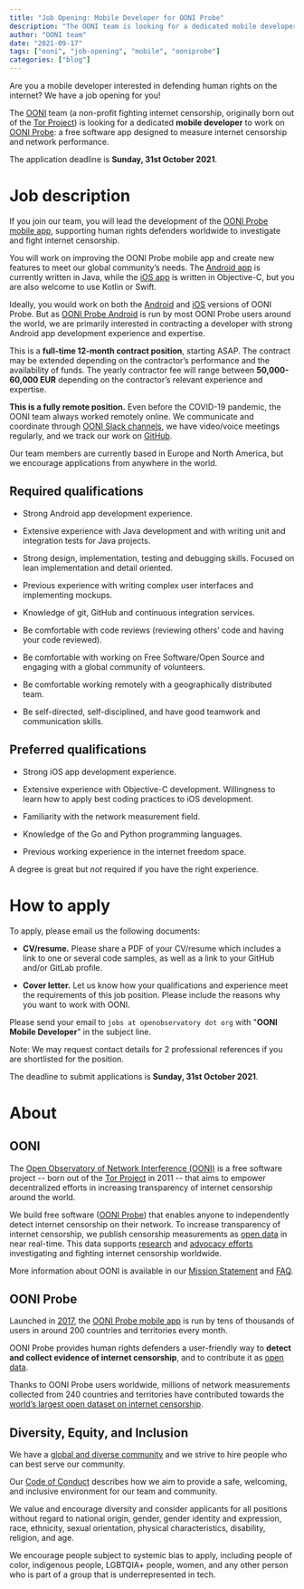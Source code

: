 ```yaml
---
title: "Job Opening: Mobile Developer for OONI Probe"
description: "The OONI team is looking for a dedicated mobile developer to work on OONI Probe."
author: "OONI team"
date: "2021-09-17"
tags: ["ooni", "job-opening", "mobile", "ooniprobe"]
categories: ["blog"]
---
```


Are you a mobile developer interested in defending human rights on the
internet? We have a job opening for you!

The [OONI](https://ooni.org/) team (a non-profit fighting internet
censorship, originally born out of the [Tor
Project](https://www.torproject.org/)) is looking for a dedicated
**mobile developer** to work on [OONI Probe](https://ooni.org/install/mobile): a free software app designed
to measure internet censorship and network performance.

The application deadline is **Sunday, 31st October 2021**.

# Job description

If you join our team, you will lead the development of the [OONI Probe mobile app](https://ooni.org/install/mobile), supporting human rights
defenders worldwide to investigate and fight internet censorship.

You will work on improving the OONI Probe mobile app and create new
features to meet our global community’s needs. The [Android app](https://github.com/ooni/probe-android) is currently written in
Java, while the [iOS app](https://github.com/ooni/probe-ios) is
written in Objective-C, but you are also welcome to use Kotlin or Swift.

Ideally, you would work on both the
[Android](https://github.com/ooni/probe-android) and
[iOS](https://github.com/ooni/probe-ios) versions of OONI Probe. But
as [OONI Probe Android](https://play.google.com/store/apps/details?id=org.openobservatory.ooniprobe)
is run by most OONI Probe users around the world, we are primarily
interested in contracting a developer with strong Android app
development experience and expertise.

This is a **full-time 12-month contract position**, starting ASAP. The
contract may be extended depending on the contractor’s performance and
the availability of funds. The yearly contractor fee will range between
**50,000-60,000 EUR** depending on the contractor’s relevant experience
and expertise.

**This is a fully remote position.** Even before the COVID-19 pandemic,
the OONI team always worked remotely online. We communicate and
coordinate through [OONI Slack channels](https://slack.ooni.org/), we
have video/voice meetings regularly, and we track our work on
[GitHub](https://github.com/ooni).

Our team members are currently based in Europe and North America, but we
encourage applications from anywhere in the world.

## Required qualifications

* Strong Android app development experience.

* Extensive experience with Java development and with writing unit and integration tests for Java projects.

* Strong design, implementation, testing and debugging skills. Focused on lean implementation and detail oriented.

* Previous experience with writing complex user interfaces and implementing mockups.

* Knowledge of git, GitHub and continuous integration services.

* Be comfortable with code reviews (reviewing others’ code and having your code reviewed).

* Be comfortable with working on Free Software/Open Source and engaging with a global community of volunteers.

* Be comfortable working remotely with a geographically distributed team.

* Be self-directed, self-disciplined, and have good teamwork and communication skills.

## Preferred qualifications

* Strong iOS app development experience.

* Extensive experience with Objective-C development. Willingness to learn how to apply best coding practices to iOS development.

* Familiarity with the network measurement field.

* Knowledge of the Go and Python programming languages.

* Previous working experience in the internet freedom space.

A degree is great but *not* required if you have the right experience.

# How to apply

To apply, please email us the following documents:

* **CV/resume.** Please share a PDF of your CV/resume which includes a
link to one or several code samples, as well as a link to your
GitHub and/or GitLab profile.

* **Cover letter.** Let us know how your qualifications and experience
meet the requirements of this job position. Please include the
reasons why you want to work with OONI.

Please send your email to `jobs at openobservatory dot org` with
"**OONI Mobile Developer**" in the subject line.

Note: We may request contact details for 2 professional references if
you are shortlisted for the position.

The deadline to submit applications is **Sunday, 31st October 2021**.

# About

## OONI

The [Open Observatory of Network Interference (OONI)](https://ooni.org/) is a free software project -- born out of
the [Tor Project](https://www.torproject.org/) in 2011 -- that aims to
empower decentralized efforts in increasing transparency of internet
censorship around the world.

We build free software ([OONI Probe](https://ooni.org/install/)) that
enables anyone to independently detect internet censorship on their
network. To increase transparency of internet censorship, we publish
censorship measurements as [open data](https://ooni.org/data/) in near
real-time. This data supports [research](https://ooni.org/reports/)
and [advocacy efforts](https://www.accessnow.org/keepiton/)
investigating and fighting internet censorship worldwide.

More information about OONI is available in our [Mission Statement](https://ooni.org/about/) and
[FAQ](https://ooni.org/support/faq).

## OONI Probe

Launched in [2017](https://ooni.org/post/ooni-mobile-app/), the [OONI Probe mobile app](https://ooni.org/install/mobile) is run by tens of
thousands of users in around 200 countries and territories every month.

OONI Probe provides human rights defenders a user-friendly way to
**detect and collect evidence of internet censorship**, and to
contribute it as [open data](https://ooni.org/data/).

Thanks to OONI Probe users worldwide, millions of network measurements
collected from 240 countries and territories have contributed towards
the [world’s largest open dataset on internet censorship](https://explorer.ooni.org/).

## Diversity, Equity, and Inclusion

We have a [global and diverse community](https://ooni.org/partners)
and we strive to hire people who can best serve our community.

Our [Code of Conduct](https://github.com/ooni/ooni.org/blob/master/CODE_OF_CONDUCT.md)
describes how we aim to provide a safe, welcoming, and inclusive
environment for our team and community.

We value and encourage diversity and consider applicants for all
positions without regard to national origin, gender, gender identity and
expression, race, ethnicity, sexual orientation, physical
characteristics, disability, religion, and age.

We encourage people subject to systemic bias to apply, including people
of color, indigenous people, LGBTQIA+ people, women, and any other
person who is part of a group that is underrepresented in tech.
